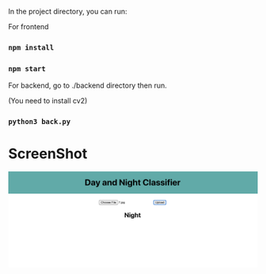 
In the project directory, you can run:

For frontend
### `npm install`
### `npm start`

For backend, go to ./backend directory then run.

(You need to install cv2)

### `python3 back.py`


# ScreenShot

<p align="center">
  <img src="ScreenShots/test.png" width="1024" alt="accessibility text">
</p>
